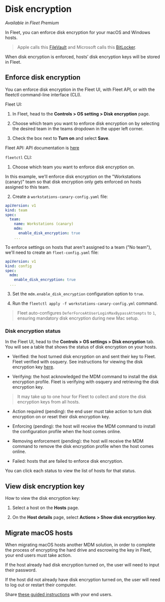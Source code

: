 # Disk encryption

_Available in Fleet Premium_

In Fleet, you can enforce disk encryption for your macOS and Windows hosts. 

> Apple calls this [FileVault](https://support.apple.com/en-us/HT204837) and Microsoft calls this [BitLocker](https://learn.microsoft.com/en-us/windows/security/operating-system-security/data-protection/bitlocker/). 

When disk encryption is enforced, hosts’ disk encryption keys will be stored in Fleet.

## Enforce disk encryption

You can enforce disk encryption in the Fleet UI, with Fleet API, or with the fleetctl command-line interface (CLI).

Fleet UI:

1. In Fleet, head to the **Controls > OS setting > Disk encryption** page.

2. Choose which team you want to enforce disk encryption on by selecting the desired team in the teams dropdown in the upper left corner.

3. Check the box next to **Turn on** and select **Save**.

Fleet API: API documentation is [here](../REST%20API/rest-api.md#update-disk-encryption-enforcement)

`fleetctl` CLI:

1. Choose which team you want to enforce disk encryption on.

In this example, we'll enforce disk encryption on the "Workstations (canary)" team so that disk encryption only gets enforced on hosts assigned to this team.

2. Create a `workstations-canary-config.yaml` file:

```yaml
apiVersion: v1
kind: team
spec:
  team:
    name: Workstations (canary)
    mdm:
      enable_disk_encryption: true        
    ...
```

To enforce settings on hosts that aren't assigned to a team ("No team"), we'll need to create an `fleet-config.yaml` file:

```yaml
apiVersion: v1
kind: config
spec:
  mdm:
    enable_disk_encryption: true
  ...
```

3. Set the `mdm.enable_disk_encryption` configuration option to `true`.

4. Run the `fleetctl apply -f workstations-canary-config.yml` command.

> Fleet auto-configures `DeferForceAtUserLoginMaxBypassAttempts` to `1`, ensuring mandatory disk encryption during new Mac setup.

### Disk encryption status

In the Fleet UI, head to the **Controls > OS settings > Disk encryption** tab. You will see a table that shows the status of disk encryption on your hosts. 

* Verified: the host turned disk encryption on and sent their key to Fleet. Fleet verified with osquery. See instructions for viewing the disk encryption key [here](#view-disk-encryption-key).

* Verifying: the host acknowledged the MDM command to install the disk encryption profile. Fleet is verifying with osquery and retrieving the disk encryption key.

> It may take up to one hour for Fleet to collect and store the disk encryption keys from all hosts.

* Action required (pending): the end user must take action to turn disk encryption on or reset their disk encryption key. 

* Enforcing (pending): the host will receive the MDM command to install the configuration profile when the host comes online.

* Removing enforcement (pending): the host will receive the MDM command to remove the disk encryption profile when the host comes online.

* Failed: hosts that are failed to enforce disk encryption. 

You can click each status to view the list of hosts for that status.

## View disk encryption key

How to view the disk encryption key:

1. Select a host on the **Hosts** page.

2. On the **Host details** page, select **Actions > Show disk encryption key**.

## Migrate macOS hosts

When migrating macOS hosts another MDM solution, in order to complete the process of encrypting the hard drive and escrowing the key in Fleet, your end users must take action. 

If the host already had disk encryption turned on, the user will need to input their password. 

If the host did not already have disk encryption turned on, the user will need to log out or restart their computer.

Share [these guided instructions](./MDM-migration-guide.md#how-to-turn-on-disk-encryption) with your end users.

<meta name="pageOrderInSection" value="1504">
<meta name="title" value="Disk encryption">
<meta name="description" value="Learn how to enforce disk encryption on macOS and Windows hosts and manage encryption keys with Fleet Premium.">
<meta name="navSection" value="Device management">
